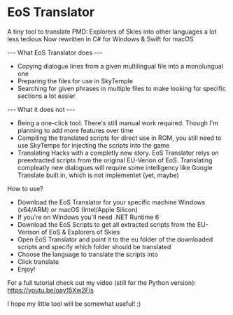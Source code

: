 # EoS Translator
A tiny tool to translate PMD: Explorers of Skies into other languages a lot less tedious
Now rewritten in C# for Windows & Swift for macOS

--- What EoS Translator does ---
- Copying dialogue lines from a given multilingual file into a monolungual one
- Preparing the files for use in SkyTemple
- Searching for given phrases in multiple files to make looking for specific sections a lot easier

--- What it does not ---
- Being a one-click tool. There's still manual work required. Though I'm planning to add more features over time
- Compiling the translated scripts for direct use in ROM, you still need to use SkyTempe for injecting the scripts into the game
- Translating Hacks with a completly new story. EoS Translator relys on preextracted scripts from the original EU-Verion of EoS. Translating compleatly new dialogues will require some intelligency like Google Translate built in, which is not implementet (yet, maybe)


How to use?

- Download the EoS Translator for your specific machine   Windows (x64/ARM) or macOS (Intel/Apple Silicon)
- If you're on Windows you'll need .NET Runtime 6
- Download the EoS Scripts to get all extracted scripts from the EU-Verison of EoS & Explorers of Skies
- Open EoS Translator and point it to the eu folder of the downloaded scripts and specify which folder should be translated
- Choose the language to translate the scripts into
- Click translate
- Enjoy!



For a full tutorial check out my video (still for the Python version):
https://youtu.be/oay15Xw2Fis


I hope my little tool will be somewhat useful! :)
